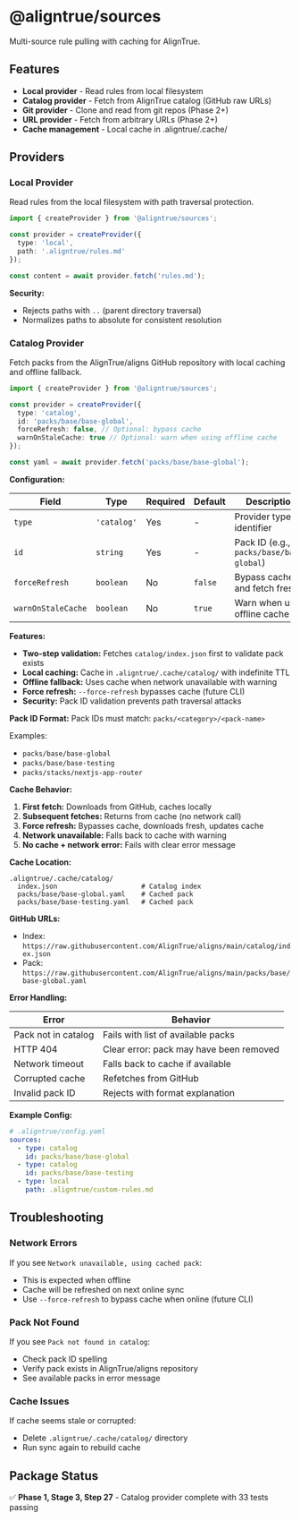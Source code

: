 # @aligntrue/sources

Multi-source rule pulling with caching for AlignTrue.

## Features

- **Local provider** - Read rules from local filesystem
- **Catalog provider** - Fetch from AlignTrue catalog (GitHub raw URLs)
- **Git provider** - Clone and read from git repos (Phase 2+)
- **URL provider** - Fetch from arbitrary URLs (Phase 2+)
- **Cache management** - Local cache in .aligntrue/.cache/

## Providers

### Local Provider

Read rules from the local filesystem with path traversal protection.

```typescript
import { createProvider } from '@aligntrue/sources';

const provider = createProvider({
  type: 'local',
  path: '.aligntrue/rules.md'
});

const content = await provider.fetch('rules.md');
```

**Security:**
- Rejects paths with `..` (parent directory traversal)
- Normalizes paths to absolute for consistent resolution

### Catalog Provider

Fetch packs from the AlignTrue/aligns GitHub repository with local caching and offline fallback.

```typescript
import { createProvider } from '@aligntrue/sources';

const provider = createProvider({
  type: 'catalog',
  id: 'packs/base/base-global',
  forceRefresh: false, // Optional: bypass cache
  warnOnStaleCache: true // Optional: warn when using offline cache
});

const yaml = await provider.fetch('packs/base/base-global');
```

**Configuration:**

| Field | Type | Required | Default | Description |
|-------|------|----------|---------|-------------|
| `type` | `'catalog'` | Yes | - | Provider type identifier |
| `id` | `string` | Yes | - | Pack ID (e.g., `packs/base/base-global`) |
| `forceRefresh` | `boolean` | No | `false` | Bypass cache and fetch fresh |
| `warnOnStaleCache` | `boolean` | No | `true` | Warn when using offline cache |

**Features:**
- **Two-step validation:** Fetches `catalog/index.json` first to validate pack exists
- **Local caching:** Cache in `.aligntrue/.cache/catalog/` with indefinite TTL
- **Offline fallback:** Uses cache when network unavailable with warning
- **Force refresh:** `--force-refresh` bypasses cache (future CLI)
- **Security:** Pack ID validation prevents path traversal attacks

**Pack ID Format:**
Pack IDs must match: `packs/<category>/<pack-name>`

Examples:
- `packs/base/base-global`
- `packs/base/base-testing`
- `packs/stacks/nextjs-app-router`

**Cache Behavior:**

1. **First fetch:** Downloads from GitHub, caches locally
2. **Subsequent fetches:** Returns from cache (no network call)
3. **Force refresh:** Bypasses cache, downloads fresh, updates cache
4. **Network unavailable:** Falls back to cache with warning
5. **No cache + network error:** Fails with clear error message

**Cache Location:**
```
.aligntrue/.cache/catalog/
  index.json                     # Catalog index
  packs/base/base-global.yaml    # Cached pack
  packs/base/base-testing.yaml   # Cached pack
```

**GitHub URLs:**
- Index: `https://raw.githubusercontent.com/AlignTrue/aligns/main/catalog/index.json`
- Pack: `https://raw.githubusercontent.com/AlignTrue/aligns/main/packs/base/base-global.yaml`

**Error Handling:**

| Error | Behavior |
|-------|----------|
| Pack not in catalog | Fails with list of available packs |
| HTTP 404 | Clear error: pack may have been removed |
| Network timeout | Falls back to cache if available |
| Corrupted cache | Refetches from GitHub |
| Invalid pack ID | Rejects with format explanation |

**Example Config:**

```yaml
# .aligntrue/config.yaml
sources:
  - type: catalog
    id: packs/base/base-global
  - type: catalog
    id: packs/base/base-testing
  - type: local
    path: .aligntrue/custom-rules.md
```

## Troubleshooting

### Network Errors

If you see `Network unavailable, using cached pack`:
- This is expected when offline
- Cache will be refreshed on next online sync
- Use `--force-refresh` to bypass cache when online (future CLI)

### Pack Not Found

If you see `Pack not found in catalog`:
- Check pack ID spelling
- Verify pack exists in AlignTrue/aligns repository
- See available packs in error message

### Cache Issues

If cache seems stale or corrupted:
- Delete `.aligntrue/.cache/catalog/` directory
- Run sync again to rebuild cache

## Package Status

✅ **Phase 1, Stage 3, Step 27** - Catalog provider complete with 33 tests passing

